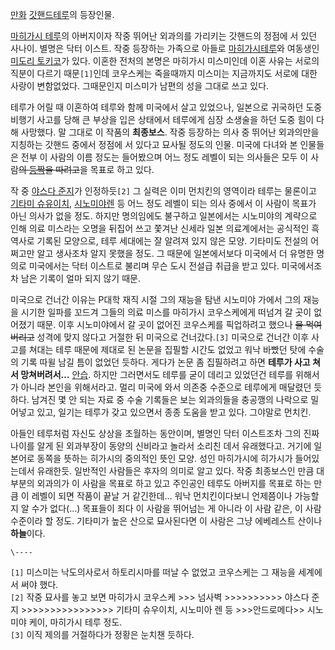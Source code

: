 [만화](%EB%A7%8C%ED%99%94.md) [갓핸드테루](%EA%B0%93%ED%95%B8%EB%93%9C%20%ED%85%8C%EB%A3%A8.md)의 등장인물.

  

[마히가시 테루](%EB%A7%88%ED%9E%88%EA%B0%80%EC%8B%9C%20%ED%85%8C%EB%A3%A8.md)의
아버지이자 작중 뛰어난 외과의를 가리키는 갓핸드의 정점에 서 있던 사나이. 별명은 닥터 이스트. 작중 등장하는 가족으로 아들로 [마히가시테루](%EB%A7%88%ED%9E%88%EA%B0%80%EC%8B%9C%20%ED%85%8C%EB%A3%A8.md)와 여동생인
[미도리 토키코](%EB%AF%B8%EB%8F%84%EB%A6%AC%20%ED%86%A0%ED%82%A4%EC%BD%94.md)가
있다. 이혼한 전처의 본명은 마히가시 미스미인데 이혼 사유는 서로의 직분이 다르기 때문`[1]`인데 코우스케는 죽을때까지 미스미는 지금까지도
서로에 대한 사랑이 변함없었다. 그때문인지 미스미가 남편의 성을 그대로 쓰고 있다.

테루가 어릴 때 이혼하여 테루와 함께 미국에서 살고 있었으나, 일본으로 귀국하던 도중 비행기 사고를 당해 큰 부상을 입은 상태에서 테루에게
심장 소생술을 하던 도중 힘이 다해 사망했다. 말 그대로 이 작품의 **최종보스**. 작중 등장하는 의사 중 뛰어난 외과의만을 지칭하는
갓핸드 중에서 정점에 서 있다고 묘사될 정도의 인물. 미국에 다녀와 본 인물들은 전부 이 사람의 이름 정도는 들어봤으며 어느 정도 레벨이
되는 의사들은 모두 이 사람<del>의 [등짝](%EB%93%B1%EC%A7%9D.md)을 따려고</del>을 목표로 하고 있다.

작 중 [야스다 준지](%EC%95%BC%EC%8A%A4%EB%8B%A4%20%EC%A4%80%EC%A7%80.md)가
인정하듯`[2]` 그 실력은 이미 먼치킨의 영역이라 테루는 물론이고 [기타미 슈유이치](%EA%B8%B0%ED%83%80%EB%AF%B8%20%EC%8A%88%EC%9C%A0%EC%9D%B4%EC%B9%98.md), [시노미야렌](%EC%8B%9C%EB%85%B8%EB%AF%B8%EC%95%BC%20%EB%A0%8C.md) 등 어느 정도 레벨이 되는 의사
중에서 이 사람이 목표가 아닌 의사가 없을 정도. 하지만 명의임에도 불구하고 일본에서는 시노미야의 계략으로 인해 의료 미스라는 오명을 뒤집어
쓰고 쫓겨난 신세라 일본 의료계에서는 공식적인 흑역사로 기록된 모양으로, 테루 세대에는 잘 알려져 있지 않은 모양. 기타미도 전설의 어쩌고만
알고 생사조차 알지 못했을 정도. 그 때문에 일본에서보다 미국에서 더 유명한 명의로 미국에서는 닥터 이스트로 불리며 무슨 도시 전설급 취급을
받고 있다. 미국에서조차 남은 기록이 얼마 되지 않기 때문.

미국으로 건너간 이유는 P대학 재직 시절 그의 재능을 탐낸 시노미야 가에서 그의 재능을 시기한 일파를 꼬드겨 그들의 의료 미스를 마히가시
코우스케에게 떠넘겨 갈 곳이 없어졌기 때문. 이후 시노미야에서 갈 곳이 없어진 코우스케를 픽업하려고 했으나 <del>물 먹여버리고</del>
성격에 맞지 않다고 거절한 뒤 미국으로 건너갔다.`[3]` 미국으로 건너간 이후 사고를 쳐대는 테루 때문에 제대로 된 논문을 집필할 시간도
없었고 워낙 바빴던 탓에 수술의 기록 따윌 남길 틈이 없었던 듯하다. 게다가 논문 좀 집필하려고 하면 **테루가 사고 쳐서 망쳐버려서…**
[안습](%EC%95%88%EC%8A%B5.md). 하지만 그러면서도 테루를 굳이 데리고 있었던건 테루를 위해서가 아니라 본인을
위해서라고. 멀리 미국에 와서 의존중 수준으로 테루에게 매달렸던 듯 하다. 남겨진 몇 안 되는 자료 중 수술 기록들은 보는 외과의들을
충공깽의 나락으로 밀어넣고 있고, 일기는 테루가 갖고 있으면서 종종 도움을 받고 있다. 그야말로 먼치킨.

아들인 테루처럼 자신도 상상을 초월하는 동안이며, 별명인 닥터 이스트조차 그의 진짜 나이를 알게 된 외과부장이 동양의 신비라고 놀라서 소리친
데서 유래했다고. 거기에 일본어로 동쪽을 뜻하는 히가시의 중의적인 뜻인 모양. 성인 마히가시에 히가시가 들어있는데서 유래한듯. 일반적인
사람들은 후자의 의미로 알고 있다. 작중 최종보스인 만큼 대부분의 외과의가 이 사람을 목표로 하고 있고 주인공인 테루도 아버지를 목표로 하는
만큼 이 레벨이 되면 작품이 끝날 거 같긴한데… 워낙 먼치킨이다보니 언제쯤이나 가능할지 알 수가 없다(…) 목표들이 죄다 이 사람을 뛰어넘는
게 아니라 이 사람 같은, 이 사람 수준이라 할 정도. 기타미가 높은 산으로 묘사된다면 이 사람은 그냥 에베레스트 산이나 **하늘**이다.

`\----`

`[1]` 미스미는 낙도의사로서 하토리시마를 떠날 수 없었고 코우스케는 그 재능을 세계에서 써야 했다.  
`[2]` 작중 묘사를 놓고 보면 마히가시 코우스케 >>> 넘사벽 >>>>>>>>>> 야스다 준지 >>>>>>>>>>>>>>>> 기타미
슈우이치, 시노미아 렌 등 >>>안드로메다>> 시노미야 케이, 마히가시 테루 정도.  
`[3]` 이직 제의를 거절하다가 정황은 눈치챈 듯하다.

